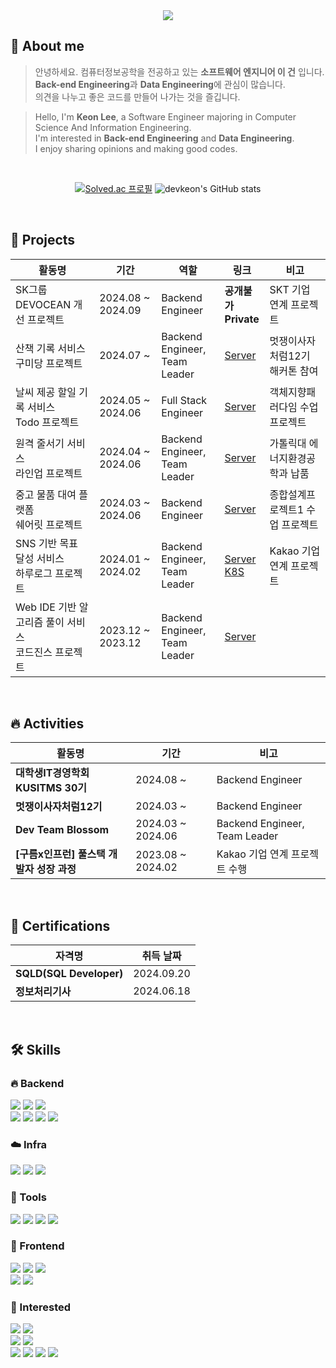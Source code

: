 <div align="center">

<img src="https://capsule-render.vercel.app/api?type=waving&color=0:81F7F3,100:E6E6E6&height=135&section=header&text=Software%20Engineer%20Keon&fontSize=50&fontAlignY=40&fontColor=424242" />

<div align="start">

[//]: # (1. [About me &#40;소개&#41;]&#40;#-about-me&#41;)

[//]: # (2. [Projects &#40;프로젝트 수행 내역&#41;]&#40;#-projects&#41;)

[//]: # (3. [Activities &#40;활동 내역&#41;]&#40;#-activities&#41;)

[//]: # (4. [Certificates &#40;자격 사항&#41;]&#40;#-certificates&#41;)

[//]: # (5. [Skills &#40;기술 스택&#41;]&#40;#-skills&#41;)


## 🦁 About me
> 안녕하세요. 컴퓨터정보공학을 전공하고 있는 **소프트웨어 엔지니어 이 건** 입니다.   
> **Back-end Engineering**과 **Data Engineering**에 관심이 많습니다.   
> 의견을 나누고 좋은 코드를 만들어 나가는 것을 즐깁니다.

> Hello, I'm **Keon Lee**, a Software Engineer majoring in Computer Science And Information Engineering.    
> I'm interested in **Back-end Engineering** and **Data Engineering**.   
> I enjoy sharing opinions and making good codes.

<br>

</div>

[![Solved.ac 프로필](http://mazassumnida.wtf/api/v2/generate_badge?boj=lune0410k)](https://solved.ac/lune0410k) 
![devkeon's GitHub stats](https://github-readme-stats.vercel.app/api?username=devkeon&show_icons=true&hide=stars&border_radius=9&title_color=424242&bg_color=E6E6E6)

<div align="start">

<br>

## 🚀 Projects
| 활동명                                   | 기간                | 역할                                 | 링크                                                                                                                   | 비고               |
|---------------------------------------|-------------------|------------------------------------|----------------------------------------------------------------------------------------------------------------------|------------------|
| SK그룹 DEVOCEAN 개선 프로젝트                 | 2024.08 ~ 2024.09 | Backend Engineer                   | **공개불가** <br> **Private**                                                                                            | SKT 기업 연계 프로젝트   |
| 산책 기록 서비스 <br> 구미당 프로젝트               | 2024.07 ~         | Backend Engineer, <br> Team Leader | [Server](https://github.com/devkeon/gummy-dang)                                                                      | 멋쟁이사자처럼12기 해커톤 참여 |
| 날씨 제공 할일 기록 서비스 <br> Todo 프로젝트        | 2024.05 ~ 2024.06 | Full Stack Engineer                | [Server](https://github.com/devkeon/todo-project)                                                                    | 객체지향패러다임 수업 프로젝트 |
| 원격 줄서기 서비스 <br> 라인업 프로젝트              | 2024.04 ~ 2024.06 | Backend Engineer, <br> Team Leader | [Server](https://github.com/Team-Blossom-devs/line-up-backend)                                                       | 가톨릭대 에너지환경공학과 납품 |
| 중고 물품 대여 플랫폼 <br> 쉐어릿 프로젝트            | 2024.03 ~ 2024.06 | Backend Engineer                   | [Server](https://github.com/share-it-cuk/share-it-backend)                                                           | 종합설계프로젝트1 수업 프로젝트 |
| SNS 기반 목표 달성 서비스 <br> 하루로그 프로젝트       | 2024.01 ~ 2024.02 | Backend Engineer, <br> Team Leader | [Server](https://github.com/Haru-Log/harulog_server_dev) <br> [K8S](https://github.com/Haru-Log/dkos_deployment_ops) | Kakao 기업 연계 프로젝트 |
| Web IDE 기반 알고리즘 풀이 서비스 <br> 코드진스 프로젝트 | 2023.12 ~ 2023.12 | Backend Engineer, <br> Team Leader | [Server](https://github.com/GoormJeans/WebIDE_Backend)                                                               |                  |

<br>

## 🔥 Activities
| 활동명                        | 기간                | 비고                            |
|----------------------------|-------------------|-------------------------------|
| **대학생IT경영학회 KUSITMS 30기**  | 2024.08 ~         | Backend Engineer              |
| **멋쟁이사자처럼12기**             | 2024.03 ~         | Backend Engineer              |
| **Dev Team Blossom**       | 2024.03 ~ 2024.06 | Backend Engineer, Team Leader |
| **[구름x인프런] 풀스택 개발자 성장 과정** | 2023.08 ~ 2024.02 | Kakao 기업 연계 프로젝트 수행           |

<br>

## 📝 Certifications

[//]: # (- SQLD &#40;SQL Developer&#41;)

[//]: # (- 정보처리기사)

| 자격명                     | 취득 날짜      |
|-------------------------|------------|
| **SQLD(SQL Developer)** | 2024.09.20 |
| **정보처리기사**              | 2024.06.18 |

<br>

## 🛠️ Skills

### 🔥 Backend   
<img src="https://img.shields.io/badge/Spring-6DB33F?style=for-the-badge&logo=Spring&logoColor=white"/>
<img src="https://img.shields.io/badge/springboot-6DB33F?style=for-the-badge&logo=springboot&logoColor=white"/>
<img src="https://img.shields.io/badge/Spring_Security-6DB33F?style=for-the-badge&logo=Spring-Security&logoColor=white" />
<br>
<img src="https://img.shields.io/badge/Java-ED8B00?style=for-the-badge&logo=openjdk&logoColor=white"/>
<img src="https://img.shields.io/badge/redis-%23DD0031.svg?&style=for-the-badge&logo=redis&logoColor=white"/>
<img src="https://img.shields.io/badge/MySql-4479A1?style=for-the-badge&logo=mysql&logoColor=white"/>
<img src="https://img.shields.io/badge/hibernate-59666C?style=for-the-badge&logo=hibernate&logoColor=white"/>

### ☁️ Infra
<img src="https://img.shields.io/badge/amazonwebservices-232F3E?style=for-the-badge&logo=amazonwebservices&logoColor=white"/> 
<img src="https://img.shields.io/badge/Google_Cloud-4285F4?style=for-the-badge&logo=google-cloud&logoColor=white" />
<img src="https://img.shields.io/badge/Docker-2496ED?style=for-the-badge&logo=Docker&logoColor=white"/>

### 🔧 Tools
<img src="https://img.shields.io/badge/IntelliJ%20IDEA-000000?style=for-the-badge&logo=intellijidea&logoColor=white"/>
<img src="https://img.shields.io/badge/notion-000000?style=for-the-badge&logo=notion&logoColor=white"/> 
<img src="https://img.shields.io/badge/jira-0052CC?style=for-the-badge&logo=jira&logoColor=white"/>
<img src="https://img.shields.io/badge/Slack-4A154B?style=for-the-badge&logo=slack&logoColor=white" />


### 🌸 Frontend
<img src="https://img.shields.io/badge/html5-E34F26?style=for-the-badge&logo=html5&logoColor=white"/>
<img src="https://img.shields.io/badge/css3-1572B6?style=for-the-badge&logo=css3&logoColor=white"/>
<img src="https://img.shields.io/badge/JavaScript-F7DF1E?style=for-the-badge&logo=JavaScript&logoColor=white"/> <br>
<img src="https://img.shields.io/badge/React-61DAFB?style=for-the-badge&logo=React&logoColor=white"/>
<img src="https://img.shields.io/badge/Redux-764ABC?style=for-the-badge&logo=Redux&logoColor=white"/>

### 🚀 Interested
<img src="https://img.shields.io/badge/Kotlin-7F52FF?&style=for-the-badge&logo=kotlin&logoColor=white"/>
<img src="https://img.shields.io/badge/kubernetes-%23326ce5.svg?style=for-the-badge&logo=kubernetes&logoColor=white" />
<br>
<img src="https://img.shields.io/badge/MongoDB-4EA94B?style=for-the-badge&logo=mongodb&logoColor=white"/>
<img src="https://img.shields.io/badge/Elastic_Search-005571?style=for-the-badge&logo=elasticsearch&logoColor=white" />
<br>
<img src="https://img.shields.io/badge/apachekafka-231F20?style=for-the-badge&logo=apachekafka&logoColor=white" />
<img src="https://img.shields.io/badge/Prometheus-E6522C?style=for-the-badge&logo=Prometheus&logoColor=white" />
<img src="https://img.shields.io/badge/apachespark-E25A1C?style=for-the-badge&logo=apachespark&logoColor=white" />
<img src="https://img.shields.io/badge/apachehadoop-66CCFF?style=for-the-badge&logo=apachehadoop&logoColor=white" />

</div>

</div>

<!--
**devkeon/devkeon** is a ✨ _special_ ✨ repository because its `README.md` (this file) appears on your GitHub profile.

Here are some ideas to get you started:

- 🔭 I’m currently working on ...
- 🌱 I’m currently learning ...
- 👯 I’m looking to collaborate on ...
- 🤔 I’m looking for help with ...
- 💬 Ask me about ...
- 📫 How to reach me: ...
- 😄 Pronouns: ...
- ⚡ Fun fact: ...
-->

